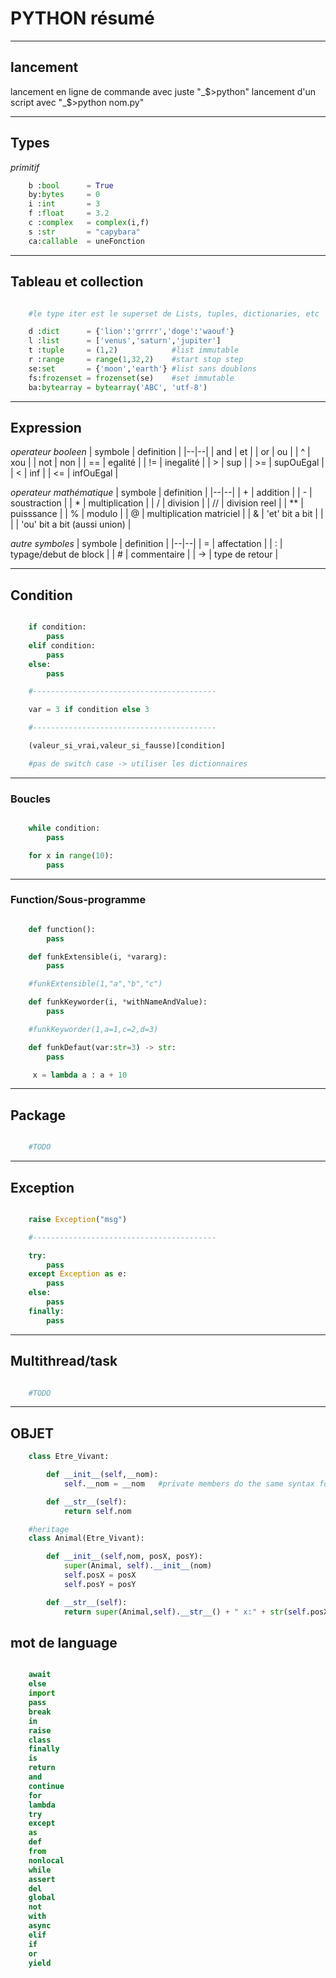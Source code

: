 # PYTHON résumé 

---
## lancement

lancement en ligne de commande avec juste "_$>python"
lancement d'un script avec  "_$>python nom.py"

---
## Types

*primitif*
```python
	b :bool      = True 
	by:bytes     = 0    
	i :int       = 3    
	f :float     = 3.2  
	c :complex   = complex(i,f) 
	s :str       = "capybara"
	ca:callable  = uneFonction
```
---
## Tableau et collection
```python

	#le type iter est le superset de Lists, tuples, dictionaries, etc

	d :dict      = {'lion':'grrrr','doge':'waouf'}
	l :list      = ['venus','saturn','jupiter']
	t :tuple     = (1,2)            #list immutable
	r :range     = range(1,32,2)    #start stop step
	se:set       = {'moon','earth'} #list sans doublons
	fs:frozenset = frozenset(se)    #set immutable
	ba:bytearray = bytearray('ABC', 'utf-8')
```
---
## Expression

*operateur booleen*
| symbole | definition |
|--|--|
| and  | et                              |
| or   | ou                              |
|  ^   | xou                             |
| not  | non                             |
|  ==  | egalité                         |
|  !=  | inegalité                       |
|  >   | sup                             |
| >=   | supOuEgal                       |
|  <   | inf                             |
| <=   | infOuEgal                       |

*operateur mathématique*
| symbole | definition |
|--|--|
|  +   | addition                        |
|  -   | soustraction                    |
|  *   | multiplication                  |
|  /   | division                        |
|  //  | division reel                   |
|  **  | puisssance                      |
|  %   | modulo                          |
|  @   | multiplication matriciel        |
|  &   | 'et' bit a bit                  |
| \|   | 'ou' bit a bit (aussi union)    |

*autre symboles*
| symbole | definition |
|--|--|
|  =   | affectation                     |
|  :   | typage/debut de block           |
|  #   | commentaire                     |
|  ->  | type de retour                  |

---
## Condition
```python

	if condition:
		pass
	elif condition:
		pass
	else:
		pass

	#-----------------------------------------

	var = 3 if condition else 3

	#-----------------------------------------

	(valeur_si_vrai,valeur_si_fausse)[condition]

	#pas de switch case -> utiliser les dictionnaires

```
---
### Boucles
```python

	while condition:
		pass

	for x in range(10):
		pass

```
----
### Function/Sous-programme
```python

	def function():
		pass

	def funkExtensible(i, *vararg):
		pass

	#funkExtensible(1,"a","b","c")

	def funkKeyworder(i, *withNameAndValue):
		pass

	#funkKeyworder(1,a=1,c=2,d=3)

	def funkDefaut(var:str=3) -> str:
		pass

	 x = lambda a : a + 10

```
----
## Package
```python

	#TODO

```
----
## Exception
```python

	raise Exception("msg")

	#-----------------------------------------

	try:
		pass
	except Exception as e:
		pass
	else:
		pass
	finally:
		pass

```
----
## Multithread/task
```python

	#TODO

```
----
## OBJET
```python
	class Etre_Vivant:

		def __init__(self,__nom):
			self.__nom = __nom   #private members do the same syntax for method

		def __str__(self):
			return self.nom 

	#heritage
	class Animal(Etre_Vivant):

		def __init__(self,nom, posX, posY):
			super(Animal, self).__init__(nom)
			self.posX = posX
			self.posY = posY

		def __str__(self):
			return super(Animal,self).__str__() + " x:" + str(self.posX) + ",y:"+ str(self.posY)
```
## mot de language
```python

	await 	
	else 	
	import 	
	pass
	break 	
	in 	
	raise
	class
	finally 	
	is 	
	return
	and 	
	continue 	
	for 	
	lambda 	
	try
	except
	as 	
	def 	
	from 	
	nonlocal 	
	while
	assert 	
	del 	
	global 	
	not 	
	with
	async 	
	elif 	
	if 	
	or 	
	yield

```


